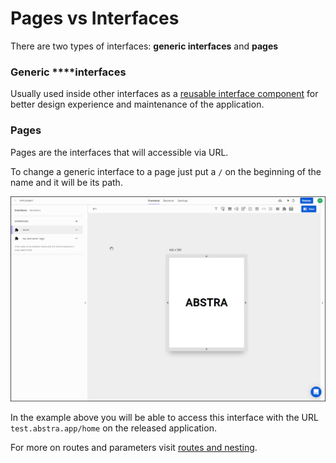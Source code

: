 # Pages vs Interfaces

There are two types of interfaces: **generic interfaces** and **pages**

### Generic ****interfaces

Usually used inside other interfaces as a [reusable interface component]() for better design experience and maintenance of the application.

### Pages

Pages are the interfaces that will accessible via URL.

To change a generic interface to a page just put a `/` on the beginning of the name and it will be its path.

![](../../../../.gitbook/assets/path.gif)

In the example above you will be able to access this interface with the URL `test.abstra.app/home` on the released application.

For more on routes and parameters visit [routes and nesting]().

